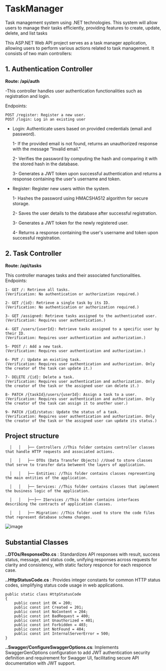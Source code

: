 # TaskManager
Task management system using .NET technologies. This system will allow users to manage their tasks efficiently, providing features to create, update, delete, and list tasks

This ASP.NET Web API project serves as a task manager application, allowing users to perform various actions related to task management. It consists of two main controllers:

## 1. Authentication Controller
**Route: /api/auth**

-This controller handles user authentication functionalities such as registration and login.

Endpoints:

	POST /register: Register a new user.
	POST /login: Log in an existing user
 
- Login: Authenticate users based on provided credentials (email and password).

 
	1- If the provided email is not found, returns an unauthorized response with the message "Invalid email."
	  
	2- Verifies the password by computing the hash and comparing it with the stored hash in the database.
	  
	3- Generates a JWT token upon successful authentication and returns a response containing the user's username and token.
  

- Register: Register new users within the system.


	1- Hashes the password using HMACSHA512 algorithm for secure storage.
	
	2- Saves the user details to the database after successful registration.
	
	3- Generates a JWT token for the newly registered user.
	
	4- Returns a response containing the user's username and token upon successful registration.

## 2. Task Controller

**Route: /api/tasks**

This controller manages tasks and their associated functionalities.
Endpoints:

	1- GET /: Retrieve all tasks. 
 	(Verification: No authentication or authorization required.)
	
	2- GET /{id}: Retrieve a single task by its ID. 
 	(Verification: No authentication or authorization required.)
	
	3- GET /assigned: Retrieve tasks assigned to the authenticated user. 
 	(Verification: Requires user authentication.)
	
	4- GET /users/{userId}: Retrieve tasks assigned to a specific user by their ID. 
 	(Verification: Requires user authentication and authorization.)
	
	5- POST /: Add a new task.
 	(Verification: Requires user authentication and authorization.)
  
	6- PUT /: Update an existing task.
	(Verification: Requires user authentication and authorization. Only the creator of the task can update it.)
 
	7- DELETE /{id}: Delete a task.
	(Verification: Requires user authentication and authorization. Only the creator of the task or the assigned user can delete it.)
 
	8- PATCH /{taskId}/users/{userId}: Assign a task to a user.
 	(Verification: Requires user authentication and authorization. Only the creator of the task can assign it to another user.)
	
	9- PATCH /{id}/status: Update the status of a task.
 	(Verification: Requires user authentication and authorization. Only the creator of the task or the assigned user can update its status.)


## Project structure

      
      │   │   ├── Controllers //This folder contains controller classes that handle HTTP requests and associated actions.
      
      │   │   ├── DTOs (Data Transfer Objects) //Used to store classes that serve to transfer data betweent the layers of application.
      
      │   │   ├── Entities: //This folder contains classes representing the main entities of the application.
      
      │   │   ├── Services: //This folder contains classes that implement the business logic of the application.
      
      │   │   ├──├── IServices //This folder contains interfaces describing the contracts of application classes.

      │   │   ├── Migration: //This folder used to store the code files that represent database schema changes.

![image](https://github.com/AbdennourHsn/TaskManager/assets/119530347/68a8de11-4d09-40bd-9a8c-b525e7df36f6)


## Substantial Classes
**..DTOs/ResponseDto.cs** : Standardizes API responses with result, success status, message, and status code, unifying responses across requests for clarity and consistency, with static factory responce for each responce case.

**..HttpStatusCode.cs** : Provides integer constants for common HTTP status codes, simplifying status code usage in web applications.

	public static class HttpStatusCode
	{
        public const int OK = 200;
        public const int Created = 201;
        public const int NoContent = 204;
        public const int BadRequest = 400;
        public const int Unauthorized = 401;
        public const int Forbidden = 403;
        public const int NotFound = 404;
        public const int InternalServerError = 500;
    }

**..Swagger/ConfigureSwaggerOptions.cs**: Implements SwaggerGenOptions configuration to add JWT authentication security definition and requirement for Swagger UI, facilitating secure API documentation with JWT support.
